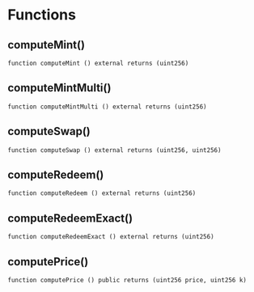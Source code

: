 # Functions

## computeMint()
`function computeMint () external returns (uint256)`



## computeMintMulti()
`function computeMintMulti () external returns (uint256)`



## computeSwap()
`function computeSwap () external returns (uint256, uint256)`



## computeRedeem()
`function computeRedeem () external returns (uint256)`



## computeRedeemExact()
`function computeRedeemExact () external returns (uint256)`



## computePrice()
`function computePrice () public returns (uint256 price, uint256 k)`




